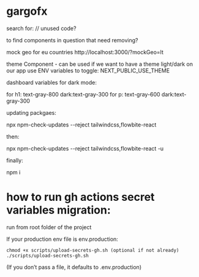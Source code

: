 # gargofx


search for: 
  // unused code?

to find components in question that need removing?

mock geo for eu countries
http://localhost:3000/?mockGeo=lt


theme Component - can be used if we want to have a theme light/dark on our app
use ENV variables to toggle: NEXT_PUBLIC_USE_THEME


dashboard variables for dark mode:

  for h1: text-gray-800 dark:text-gray-300
  for p: text-gray-600 dark:text-gray-300


updating packgaes:

npx npm-check-updates --reject tailwindcss,flowbite-react

then:

npx npm-check-updates --reject tailwindcss,flowbite-react -u

finally:

npm i

# how to run gh actions secret variables migration:

  run from root folder of the project

  If your production env file is env.production:

    chmod +x scripts/upload-secrets-gh.sh (optional if not already)
    ./scripts/upload-secrets-gh.sh

  (If you don’t pass a file, it defaults to .env.production)
